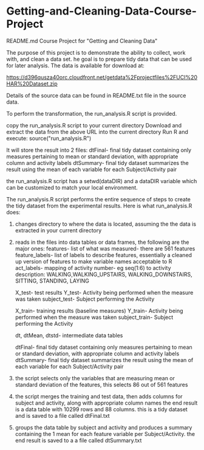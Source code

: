 # Getting-and-Cleaning-Data-Course-Project
README.md
Course Project for "Getting and Cleaning Data"

The purpose of this project is to demonstrate the ability to collect, work with, and clean a data set.
he goal is to prepare tidy data that can be used for later analysis. 
The data is available for download at:

https://d396qusza40orc.cloudfront.net/getdata%2Fprojectfiles%2FUCI%20HAR%20Dataset.zip 

Details of the source data can be found in README.txt file in the source data.

To perform the transformation, the run_analysis.R script is provided.

copy the run_analysis.R script to your current directory
Download and extract the data from the above URL into the current directory
Run R and execute:
	source("run_analysis.R") 
	
It will store the result into 2 files:
	dtFinal- final tidy dataset containing only measures pertaining to mean or standard deviation, with appropriate column and activity labels
	dtSummary- final tidy dataset summarizes the result using the mean of each variable for each Subject/Activity pair

the run_analysis.R script has a setwd(dataDIR) and a dataDIR variable which can be customized to match your local environment.

The run_analysis.R script performs the entire sequence of steps to create the tidy dataset from the experimental results.
Here is what run_analysis.R does:

1) changes directory to where the data is located, assuming the the data is extracted in your current directory
2) reads in the files into data tables or data frames, the following are the major ones:
	features- list of what was measured- there are 561 features
	feature_labels- list of labels to describe features, essentially a cleaned up version of features to make variable names acceptable to R
	act_labels- mapping of activity number- eg seq(1:6) to activity description:
		WALKING,WALKING_UPSTAIRS, WALKING_DOWNSTAIRS, SITTING, STANDING, LAYING

	X_test- test results
	Y_test- Activity being performed when the measure was taken
	subject_test- Subject performing the Activity

	X_train- training results (baseline measures)
	Y_train- Activity being performed when the measure was taken
	subject_train- Subject performing the Activity

	dt, dtMean, dtstd- intermediate data tables

	dtFinal- final tidy dataset containing only measures pertaining to mean or standard deviation, with appropriate column and activity labels
	dtSummary- final tidy dataset summarizes the result using the mean of each variable for each Subject/Activity pair

3) the script selects only the variables that are measuring mean or standard deviation of the features,  this selects 86 out of 561 features

4) the script merges the training and test data, then adds columns for subject and activity, along with appropriate column names
	the end result is a data table with 10299 rows and 88 columns.  this is a tidy dataset and is saved to a file called dtFinal.txt

5) groups the data table by subject and activity and produces a summary containing the 1 mean for each feature variable per Subject/Activity.
	the end result is saved to a a file called dtSummary.txt
 

